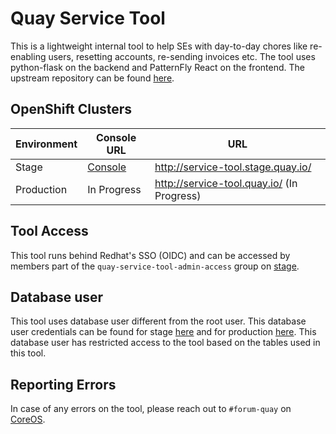 # Quay Service Tool

This is a lightweight internal tool to help SEs with day-to-day chores like re-enabling users, resetting accounts, re-sending invoices etc. The tool uses python-flask on the backend and PatternFly React on the frontend. The upstream repository can be found [here](https://github.com/quay/quay-service-tool).

## OpenShift Clusters

| Environment | Console URL | URL
| --- | --- | --- |
|Stage|[Console](https://console-openshift-console.apps.quays02ue1.s6d1.p1.openshiftapps.com/k8s/ns/quay/deployments/quayio-service-tool)| http://service-tool.stage.quay.io/
|Production | In Progress | http://service-tool.quay.io/ (In Progress)

## Tool Access

This tool runs behind Redhat's SSO (OIDC) and can be accessed by members part of the `quay-service-tool-admin-access` group on [stage](https://rover.stage.redhat.com/groups/group/quay-service-tool-admin-access).

## Database user

This tool uses database user different from the root user. This database user credentials can be found for stage [here](https://vault.devshift.net/ui/vault/secrets/app-interface/show/quayio-stage/quayio-stage/quay-db-jobs) and for production [here](https://vault.devshift.net/ui/vault/secrets/app-interface/show/quayio-prod-us-east-1/quay/quay-db-jobs). This database user has restricted access to the tool based on the tables used in this tool. 

## Reporting Errors

In case of any errors on the tool, please reach out to `#forum-quay` on [CoreOS](https://app.slack.com/client/T027F3GAJ/C7WH69HCY).
